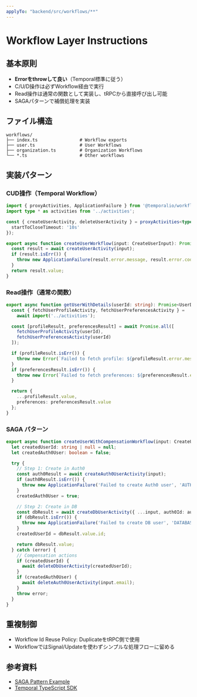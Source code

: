 ```yaml
---
applyTo: "backend/src/workflows/**"
---
```


# Workflow Layer Instructions

## 基本原則

- **Errorをthrowして良い**（Temporal標準に従う）
- C/U/D操作は必ずWorkflow経由で実行
- Read操作は通常の関数として実装し、tRPCから直接呼び出し可能
- SAGAパターンで補償処理を実装

## ファイル構造

```
workflows/
├── index.ts                # Workflow exports
├── user.ts                 # User Workflows
├── organization.ts         # Organization Workflows
└── *.ts                    # Other workflows
```

## 実装パターン

### CUD操作（Temporal Workflow）

```typescript
import { proxyActivities, ApplicationFailure } from '@temporalio/workflow';
import type * as activities from '../activities';

const { createUserActivity, deleteUserActivity } = proxyActivities<typeof activities>({
  startToCloseTimeout: '10s'
});

export async function createUserWorkflow(input: CreateUserInput): Promise<User> {
  const result = await createUserActivity(input);
  if (result.isErr()) {
    throw new ApplicationFailure(result.error.message, result.error.code);
  }
  return result.value;
}
```

### Read操作（通常の関数）

```typescript
export async function getUserWithDetails(userId: string): Promise<UserDetails> {
  const { fetchUserProfileActivity, fetchUserPreferencesActivity } = 
    await import('../activities');

  const [profileResult, preferencesResult] = await Promise.all([
    fetchUserProfileActivity(userId),
    fetchUserPreferencesActivity(userId)
  ]);

  if (profileResult.isErr()) {
    throw new Error(`Failed to fetch profile: ${profileResult.error.message}`);
  }
  if (preferencesResult.isErr()) {
    throw new Error(`Failed to fetch preferences: ${preferencesResult.error.message}`);
  }

  return {
    ...profileResult.value,
    preferences: preferencesResult.value
  };
}
```

### SAGA パターン

```typescript
export async function createUserWithCompensationWorkflow(input: CreateUserInput): Promise<User> {
  let createdUserId: string | null = null;
  let createdAuth0User: boolean = false;

  try {
    // Step 1: Create in Auth0
    const auth0Result = await createAuth0UserActivity(input);
    if (auth0Result.isErr()) {
      throw new ApplicationFailure('Failed to create Auth0 user', 'AUTH0_ERROR');
    }
    createdAuth0User = true;

    // Step 2: Create in DB
    const dbResult = await createDbUserActivity({ ...input, auth0Id: auth0Result.value.id });
    if (dbResult.isErr()) {
      throw new ApplicationFailure('Failed to create DB user', 'DATABASE_ERROR');
    }
    createdUserId = dbResult.value.id;

    return dbResult.value;
  } catch (error) {
    // Compensation actions
    if (createdUserId) {
      await deleteDbUserActivity(createdUserId);
    }
    if (createdAuth0User) {
      await deleteAuth0UserActivity(input.email);
    }
    throw error;
  }
}
```

## 重複制御

- Workflow Id Reuse Policy: DuplicateをtRPC側で使用
- WorkflowではSignal/Updateを使わずシンプルな処理フローに留める

## 参考資料

- [SAGA Pattern Example](https://github.com/temporalio/samples-typescript/tree/main/saga)
- [Temporal TypeScript SDK](https://typescript.temporal.io/)